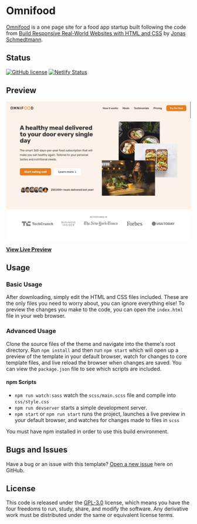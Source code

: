 # Omnifood

[Omnifood](https://github.com/rolodoom/musicband) is a one page site for a food app startup built following the code from [Build Responsive Real-World Websites with HTML and CSS](https://udemy.com/course/design-and-develop-a-killer-website-with-html5-and-css3) by [Jonas Schmedtmann](https://codingheroes.io/).

## Status

[![GitHub license](https://img.shields.io/badge/license-GPL--3.0-blue)](https://raw.githubusercontent.com/rolodoom/omnifood/master/LICENSE)
[![Netlify Status](https://api.netlify.com/api/v1/badges/31b495b9-bc80-4591-97b1-7716a5853139/deploy-status)](https://app.netlify.com/sites/omnifood-rolodoom/deploys)

## Preview

[![Omnifood Preview](img/screenshot.jpg)](https://omnifood-rolodoom.netlify.app/)

**[View Live Preview](https://omnifood-rolodoom.netlify.app/)**

## Usage

### Basic Usage

After downloading, simply edit the HTML and CSS files included. These are the only files you need to worry about, you can ignore everything else! To preview the changes you make to the code, you can open the `index.html` file in your web browser.

### Advanced Usage

Clone the source files of the theme and navigate into the theme's root directory. Run `npm install` and then run `npm start` which will open up a preview of the template in your default browser, watch for changes to core template files, and live reload the browser when changes are saved. You can view the `package.json` file to see which scripts are included.

#### npm Scripts

- `npm run watch:sass` watch the `scss/main.scss` file and compile into `css/style.css`
- `npm run devserver` starts a simple development server.
- `npm start` or `npm run start` runs the project, launches a live preview in your default browser, and watches for changes made to files in `scss`

You must have npm installed in order to use this build environment.

## Bugs and Issues

Have a bug or an issue with this template? [Open a new issue](https://github.com/rolodoom/monifood/issues) here on GitHub.

## License

This code is released under the [GPL-3.0](https://raw.githubusercontent.com/rolodoom/omnifood/master/LICENSE) license, which means you have the four freedoms to run, study, share, and modify the software. Any derivative work must be distributed under the same or equivalent license terms.
